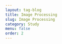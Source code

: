 ```yaml
---
layout: tag-blog
title: Image Processing
slug: Image Processing
category: Study
menu: false
order: 2
---
```

